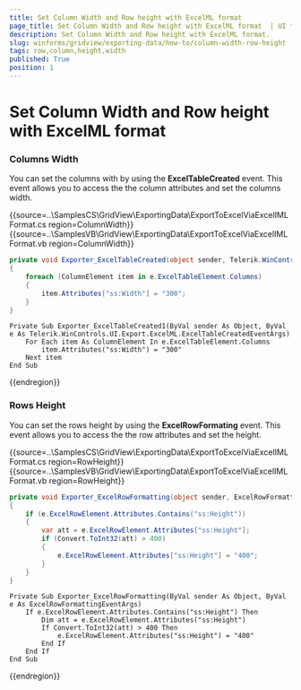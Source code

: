 ```yaml
---
title: Set Column Width and Row height with ExcelML format 
page_title: Set Column Width and Row height with ExcelML format  | UI for WinForms Documentation
description: Set Column Width and Row height with ExcelML format.
slug: winforms/gridview/exporting-data/how-to/column-width-row-height
tags: row,column,height,width
published: True
position: 1
---
```


# Set Column Width and Row height with ExcelML format 

### Columns Width

You can set the columns with by using the __ExcelTableCreated__ event. This event allows you to access the the column attributes and set the columns width.

{{source=..\SamplesCS\GridView\ExportingData\ExportToExcelViaExcelIMLFormat.cs region=ColumnWidth}} 
{{source=..\SamplesVB\GridView\ExportingData\ExportToExcelViaExcelIMLFormat.vb region=ColumnWidth}}
````C#
private void Exporter_ExcelTableCreated(object sender, Telerik.WinControls.UI.Export.ExcelML.ExcelTableCreatedEventArgs e)
{
    foreach (ColumnElement item in e.ExcelTableElement.Columns)
    {
        item.Attributes["ss:Width"] = "300";
    }
}

````
````VB.NET
Private Sub Exporter_ExcelTableCreated1(ByVal sender As Object, ByVal e As Telerik.WinControls.UI.Export.ExcelML.ExcelTableCreatedEventArgs)
    For Each item As ColumnElement In e.ExcelTableElement.Columns
        item.Attributes("ss:Width") = "300"
    Next item
End Sub

````


{{endregion}} 


### Rows Height

You can set the rows height by using the __ExcelRowFormating__ event. This event allows you to access the the row attributes and set the height.

{{source=..\SamplesCS\GridView\ExportingData\ExportToExcelViaExcelIMLFormat.cs region=RowHeight}} 
{{source=..\SamplesVB\GridView\ExportingData\ExportToExcelViaExcelIMLFormat.vb region=RowHeight}}
````C#
private void Exporter_ExcelRowFormatting(object sender, ExcelRowFormattingEventArgs e)
{
    if (e.ExcelRowElement.Attributes.Contains("ss:Height"))
    {
        var att = e.ExcelRowElement.Attributes["ss:Height"];
        if (Convert.ToInt32(att) > 400)
        {
            e.ExcelRowElement.Attributes["ss:Height"] = "400";
        }
    }
}

````
````VB.NET
Private Sub Exporter_ExcelRowFormatting(ByVal sender As Object, ByVal e As ExcelRowFormattingEventArgs)
    If e.ExcelRowElement.Attributes.Contains("ss:Height") Then
        Dim att = e.ExcelRowElement.Attributes("ss:Height")
        If Convert.ToInt32(att) > 400 Then
            e.ExcelRowElement.Attributes("ss:Height") = "400"
        End If
    End If
End Sub

````



{{endregion}} 


